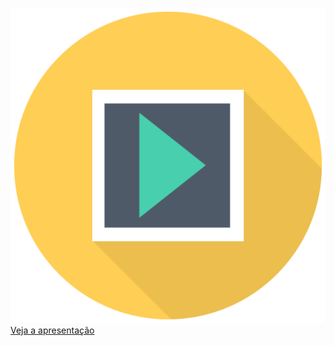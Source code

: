 ![](/img/sem_icon_pres.png)
[Veja a apresentação](https://docs.google.com/presentation/d/e/2PACX-1vTSu93DttJZgc9yVdqmL4C4wVvukiMtdibtUyZP93UuZxELgzUdfvk8StJKbCts-52lWbhY0OTs7rLr/pub?start=false&loop=false&delayms=600000)